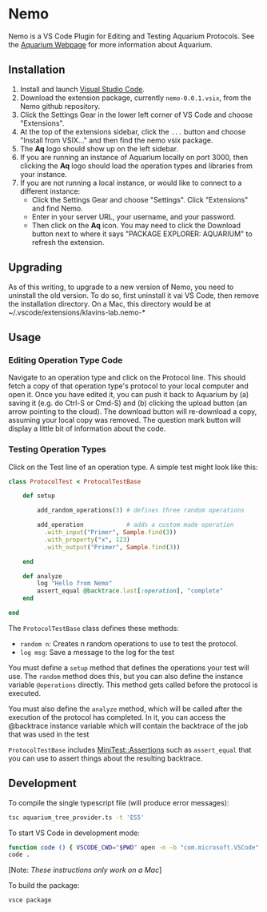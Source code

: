 # Nemo

Nemo is a VS Code Plugin for Editing and Testing Aquarium Protocols. See the [Aquarium Webpage](https://www.aquarium.bio/) for more information about Aquarium.

## Installation

1. Install and launch [Visual Studio Code](https://code.visualstudio.com/).
1. Download the extension package, currently `nemo-0.0.1.vsix`, from the Nemo github repository.
1. Click the Settings Gear in the lower left corner of VS Code and choose "Extensions".
1. At the top of the extensions sidebar, click the `...` button and choose "Install from VSIX..." and then find the nemo vsix package.
1. The **Aq** logo should show up on the left sidebar.
1. If you are running an instance of Aquarium locally on port 3000, then clicking the **Aq** logo should load the operation types and libraries from your instance.
1. If you are not running a local instance, or would like to connect to a different instance:
   - Click the Settings Gear and choose "Settings". Click "Extensions" and find Nemo.
   - Enter in your server URL, your username, and your password.
   - Then click on the **Aq** icon. You may need to click the Download button next to where it says "PACKAGE EXPLORER: AQUARIUM" to refresh the extension.

## Upgrading

As of this writing, to upgrade to a new version of Nemo, you need to uninstall the old version. To do so, first uninstall it vai VS Code, then remove the installation directory. On a Mac, this directory would be at ~/.vscode/extensions/klavins-lab.nemo-\*

## Usage

### Editing Operation Type Code

Navigate to an operation type and click on the Protocol line.
This should fetch a copy of that operation type's protocol to your local computer and open it.
Once you have edited it, you can push it back to Aquarium by (a) saving it (e.g. do Ctrl-S or Cmd-S) and (b) clicking the upload button (an arrow pointing to the cloud).
The download button will re-download a copy, assuming your local copy was removed. The question mark button will display a little bit of information about the code.

### Testing Operation Types

Click on the Test line of an operation type. A simple test might look like this:

```ruby
class ProtocolTest < ProtocolTestBase

    def setup

        add_random_operations(3) # defines three random operations

        add_operation            # adds a custom made operation
          .with_input("Primer", Sample.find(3))
          .with_property("x", 123)
          .with_output("Primer", Sample.find(3))

    end

    def analyze
        log "Hello from Nemo"
        assert_equal @backtrace.last[:operation], "complete"
    end

end
```

The `ProtocolTestBase` class defines these methods:

- `random n`: Creates n random operations to use to test the protocol.
- `log msg`: Save a message to the log for the test

You must define a `setup` method that defines the operations your test will use.
The `random` method does this, but you can also define the instance variable `@operations` directly.
This method gets called before the protocol is executed.

You must also define the `analyze` method, which will be called after the execution of the protocol has completed.
In it, you can access the @backtrace instance variable which will contain the backtrace of the job that was used in the test

`ProtocolTestBase` includes [MiniTest::Assertions](http://docs.seattlerb.org/minitest/Minitest/Assertions.html) such as `assert_equal` that you can use to assert things about the resulting backtrace.

## Development

To compile the single typescript file (will produce error messages):

```bash
tsc aquarium_tree_provider.ts -t 'ES5'
```

To start VS Code in development mode:

```bash
function code () { VSCODE_CWD="$PWD" open -n -b "com.microsoft.VSCode" --args $*; }
code .
```

[Note: _These instructions only work on a Mac_]

To build the package:

```bash
vsce package
```
